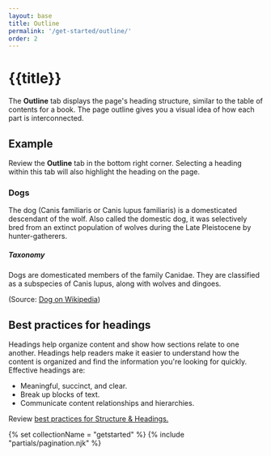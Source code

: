 ```yaml
---
layout: base
title: Outline
permalink: '/get-started/outline/'
order: 2
---
```


# {{title}}

The **Outline** tab displays the page's heading structure, similar to the table of contents for a book. The page outline gives you a visual idea of how each part is interconnected.

## Example
Review the **Outline** tab in the bottom right corner. Selecting a heading within this tab will also highlight the heading on the page.

<div class="example p-5">

### Dogs
The dog (Canis familiaris or Canis lupus familiaris) is a domesticated descendant of the wolf. Also called the domestic dog, it was selectively bred from an extinct population of wolves during the Late Pleistocene by hunter-gatherers.

##### Taxonomy
Dogs are domesticated members of the family Canidae. They are classified as a subspecies of Canis lupus, along with wolves and dingoes.

(Source: [Dog on Wikipedia](https://en.wikipedia.org/wiki/Dog))

</div>

## Best practices for headings
Headings help organize content and show how sections relate to one another. Headings help readers make it easier to understand how the content is organized and find the information you're looking for quickly. Effective headings are:

- Meaningful, succinct, and clear.
- Break up blocks of text.
- Communicate content relationships and hierarchies.

Review [best practices for Structure & Headings.](https://www.torontomu.ca/accessibility/guides-resources/design/structure-headings/)

<script>
localStorage.setItem("sa11y-panel", "Opened");
localStorage.setItem("sa11y-outline", "Opened");
localStorage.removeItem("sa11y-images");
localStorage.removeItem("sa11y-settings");
</script>

{% set collectionName = "getstarted" %}
{% include "partials/pagination.njk" %}